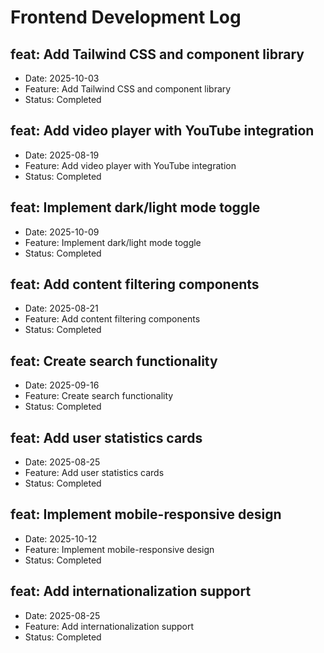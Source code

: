 # Frontend Development Log


## feat: Add Tailwind CSS and component library
- Date: 2025-10-03
- Feature: Add Tailwind CSS and component library
- Status: Completed

## feat: Add video player with YouTube integration
- Date: 2025-08-19
- Feature: Add video player with YouTube integration
- Status: Completed

## feat: Implement dark/light mode toggle
- Date: 2025-10-09
- Feature: Implement dark/light mode toggle
- Status: Completed

## feat: Add content filtering components
- Date: 2025-08-21
- Feature: Add content filtering components
- Status: Completed

## feat: Create search functionality
- Date: 2025-09-16
- Feature: Create search functionality
- Status: Completed

## feat: Add user statistics cards
- Date: 2025-08-25
- Feature: Add user statistics cards
- Status: Completed

## feat: Implement mobile-responsive design
- Date: 2025-10-12
- Feature: Implement mobile-responsive design
- Status: Completed

## feat: Add internationalization support
- Date: 2025-08-25
- Feature: Add internationalization support
- Status: Completed
